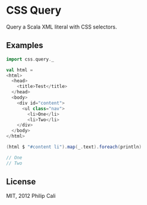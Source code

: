 # CSS Query

Query a Scala XML literal with CSS selectors.

## Examples

``` scala
import css.query._

val html =
<html>
  <head>
    <title>Test</title>
  </head>
  <body>
    <div id="content">
      <ul class="nav">
        <li>One</li>
        <li>Two</li>
    </div>
  </body>
</html>

(html $ "#content li").map(_.text).foreach(println)

// One
// Two
```

## License

MIT, 2012 Philip Cali
